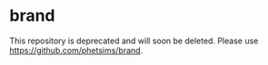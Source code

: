 brand
=====

This repository is deprecated and will soon be deleted.
Please use https://github.com/phetsims/brand.

